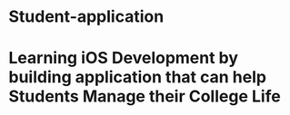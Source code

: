 # Student-application
# Learning iOS Development by building application that can help Students Manage their College Life
